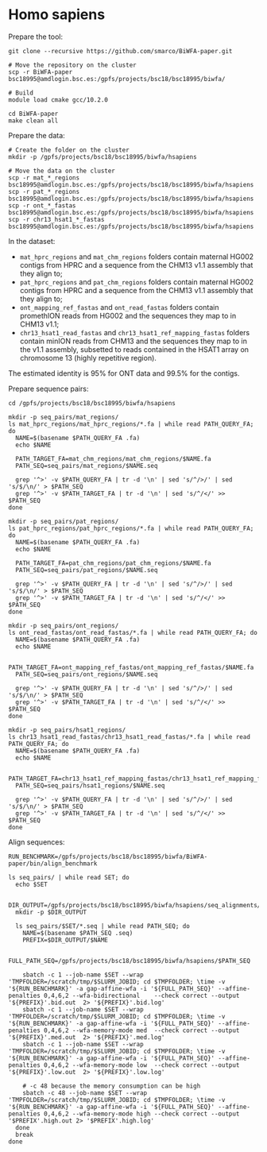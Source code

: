 # Homo sapiens

Prepare the tool:

```shell
git clone --recursive https://github.com/smarco/BiWFA-paper.git

# Move the repository on the cluster
scp -r BiWFA-paper bsc18995@amdlogin.bsc.es:/gpfs/projects/bsc18/bsc18995/biwfa/

# Build
module load cmake gcc/10.2.0

cd BiWFA-paper
make clean all
```

Prepare the data:

```shell
# Create the folder on the cluster
mkdir -p /gpfs/projects/bsc18/bsc18995/biwfa/hsapiens

# Move the data on the cluster
scp -r mat_*_regions bsc18995@amdlogin.bsc.es:/gpfs/projects/bsc18/bsc18995/biwfa/hsapiens
scp -r pat_*_regions bsc18995@amdlogin.bsc.es:/gpfs/projects/bsc18/bsc18995/biwfa/hsapiens
scp -r ont_*_fastas bsc18995@amdlogin.bsc.es:/gpfs/projects/bsc18/bsc18995/biwfa/hsapiens
scp -r chr13_hsat1_*_fastas bsc18995@amdlogin.bsc.es:/gpfs/projects/bsc18/bsc18995/biwfa/hsapiens
```

In the dataset:
- `mat_hprc_regions` and `mat_chm_regions` folders contain maternal HG002 contigs from HPRC and a sequence from the 
CHM13 v1.1 assembly that they align to;
- `pat_hprc_regions` and `pat_chm_regions` folders contain maternal HG002 contigs from HPRC and a sequence from the 
CHM13 v1.1 assembly that they align to;
- `ont_mapping_ref_fastas` and `ont_read_fastas` folders contain promethION reads from HG002 and the sequences they map 
to in CHM13 v1.1;
- `chr13_hsat1_read_fastas` and `chr13_hsat1_ref_mapping_fastas` folders contain minION reads from CHM13 and the sequences 
they map to in the v1.1 assembly, subsetted to reads contained in the HSAT1 array on chromosome 13 (highly repetitive region).

The estimated identity is 95% for ONT data and 99.5% for the contigs.

Prepare sequence pairs:

```shell
cd /gpfs/projects/bsc18/bsc18995/biwfa/hsapiens

mkdir -p seq_pairs/mat_regions/
ls mat_hprc_regions/mat_hprc_regions/*.fa | while read PATH_QUERY_FA; do
  NAME=$(basename $PATH_QUERY_FA .fa)
  echo $NAME
  
  PATH_TARGET_FA=mat_chm_regions/mat_chm_regions/$NAME.fa
  PATH_SEQ=seq_pairs/mat_regions/$NAME.seq

  grep '^>' -v $PATH_QUERY_FA | tr -d '\n' | sed 's/^/>/' | sed 's/$/\n/' > $PATH_SEQ
  grep '^>' -v $PATH_TARGET_FA | tr -d '\n' | sed 's/^/</' >> $PATH_SEQ
done

mkdir -p seq_pairs/pat_regions/
ls pat_hprc_regions/pat_hprc_regions/*.fa | while read PATH_QUERY_FA; do
  NAME=$(basename $PATH_QUERY_FA .fa)
  echo $NAME
  
  PATH_TARGET_FA=pat_chm_regions/pat_chm_regions/$NAME.fa
  PATH_SEQ=seq_pairs/pat_regions/$NAME.seq

  grep '^>' -v $PATH_QUERY_FA | tr -d '\n' | sed 's/^/>/' | sed 's/$/\n/' > $PATH_SEQ
  grep '^>' -v $PATH_TARGET_FA | tr -d '\n' | sed 's/^/</' >> $PATH_SEQ
done

mkdir -p seq_pairs/ont_regions/
ls ont_read_fastas/ont_read_fastas/*.fa | while read PATH_QUERY_FA; do
  NAME=$(basename $PATH_QUERY_FA .fa)
  echo $NAME
  
  PATH_TARGET_FA=ont_mapping_ref_fastas/ont_mapping_ref_fastas/$NAME.fa
  PATH_SEQ=seq_pairs/ont_regions/$NAME.seq

  grep '^>' -v $PATH_QUERY_FA | tr -d '\n' | sed 's/^/>/' | sed 's/$/\n/' > $PATH_SEQ
  grep '^>' -v $PATH_TARGET_FA | tr -d '\n' | sed 's/^/</' >> $PATH_SEQ
done

mkdir -p seq_pairs/hsat1_regions/
ls chr13_hsat1_read_fastas/chr13_hsat1_read_fastas/*.fa | while read PATH_QUERY_FA; do
  NAME=$(basename $PATH_QUERY_FA .fa)
  echo $NAME
  
  PATH_TARGET_FA=chr13_hsat1_ref_mapping_fastas/chr13_hsat1_ref_mapping_fastas/$NAME.fa
  PATH_SEQ=seq_pairs/hsat1_regions/$NAME.seq

  grep '^>' -v $PATH_QUERY_FA | tr -d '\n' | sed 's/^/>/' | sed 's/$/\n/' > $PATH_SEQ
  grep '^>' -v $PATH_TARGET_FA | tr -d '\n' | sed 's/^/</' >> $PATH_SEQ
done
```

Align sequences:

```shell
RUN_BENCHMARK=/gpfs/projects/bsc18/bsc18995/biwfa/BiWFA-paper/bin/align_benchmark

ls seq_pairs/ | while read SET; do
  echo $SET
  
  DIR_OUTPUT=/gpfs/projects/bsc18/bsc18995/biwfa/hsapiens/seq_alignments/$SET
  mkdir -p $DIR_OUTPUT
    
  ls seq_pairs/$SET/*.seq | while read PATH_SEQ; do
    NAME=$(basename $PATH_SEQ .seq)
    PREFIX=$DIR_OUTPUT/$NAME
       
    FULL_PATH_SEQ=/gpfs/projects/bsc18/bsc18995/biwfa/hsapiens/$PATH_SEQ
    
    sbatch -c 1 --job-name $SET --wrap 'TMPFOLDER=/scratch/tmp/$SLURM_JOBID; cd $TMPFOLDER; \time -v '${RUN_BENCHMARK}' -a gap-affine-wfa -i '${FULL_PATH_SEQ}' --affine-penalties 0,4,6,2 --wfa-bidirectional    --check correct --output '${PREFIX}'.bid.out  2> '${PREFIX}'.bid.log'
    sbatch -c 1 --job-name $SET --wrap 'TMPFOLDER=/scratch/tmp/$SLURM_JOBID; cd $TMPFOLDER; \time -v '${RUN_BENCHMARK}' -a gap-affine-wfa -i '${FULL_PATH_SEQ}' --affine-penalties 0,4,6,2 --wfa-memory-mode med  --check correct --output '${PREFIX}'.med.out  2> '${PREFIX}'.med.log'
    sbatch -c 1 --job-name $SET --wrap 'TMPFOLDER=/scratch/tmp/$SLURM_JOBID; cd $TMPFOLDER; \time -v '${RUN_BENCHMARK}' -a gap-affine-wfa -i '${FULL_PATH_SEQ}' --affine-penalties 0,4,6,2 --wfa-memory-mode low  --check correct --output '${PREFIX}'.low.out  2> '${PREFIX}'.low.log'
  
    # -c 48 because the memory consumption can be high
    sbatch -c 48 --job-name $SET --wrap 'TMPFOLDER=/scratch/tmp/$SLURM_JOBID; cd $TMPFOLDER; \time -v '${RUN_BENCHMARK}' -a gap-affine-wfa -i '${FULL_PATH_SEQ}' --affine-penalties 0,4,6,2 --wfa-memory-mode high --check correct --output '$PREFIX'.high.out 2> '$PREFIX'.high.log'
  done
  break
done
```
